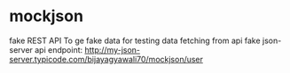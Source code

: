 # mockjson
fake REST API
To ge fake data for testing data fetching from api
fake json-server api endpoint:
http://my-json-server.typicode.com/bijayagyawali70/mockjson/user
